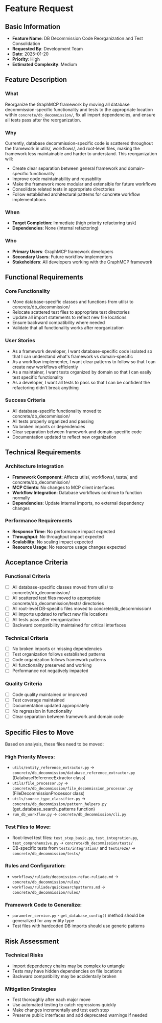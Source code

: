 # Feature Request

## Basic Information
- **Feature Name**: DB Decommission Code Reorganization and Test Consolidation
- **Requested By**: Development Team
- **Date**: 2025-01-20
- **Priority**: High
- **Estimated Complexity**: Medium

## Feature Description

### What
Reorganize the GraphMCP framework by moving all database decommission-specific functionality and tests to the appropriate location within `concrete/db_decommission/`, fix all import dependencies, and ensure all tests pass after the reorganization.

### Why
Currently, database decommission-specific code is scattered throughout the framework in utils/, workflows/, and root-level files, making the framework less maintainable and harder to understand. This reorganization will:
- Create clear separation between general framework and domain-specific functionality
- Improve code maintainability and reusability
- Make the framework more modular and extensible for future workflows
- Consolidate related tests in appropriate directories
- Follow established architectural patterns for concrete workflow implementations

### When
- **Target Completion**: Immediate (high priority refactoring task)
- **Dependencies**: None (internal refactoring)

### Who
- **Primary Users**: GraphMCP framework developers
- **Secondary Users**: Future workflow implementers
- **Stakeholders**: All developers working with the GraphMCP framework

## Functional Requirements

### Core Functionality
- Move database-specific classes and functions from utils/ to concrete/db_decommission/
- Relocate scattered test files to appropriate test directories
- Update all import statements to reflect new file locations
- Ensure backward compatibility where needed
- Validate that all functionality works after reorganization

### User Stories
- As a framework developer, I want database-specific code isolated so that I can understand what's framework vs domain-specific
- As a workflow implementer, I want clear patterns to follow so that I can create new workflows efficiently
- As a maintainer, I want tests organized by domain so that I can easily test specific functionality
- As a developer, I want all tests to pass so that I can be confident the refactoring didn't break anything

### Success Criteria
- All database-specific functionality moved to concrete/db_decommission/
- All tests properly organized and passing
- No broken imports or dependencies
- Clear separation between framework and domain-specific code
- Documentation updated to reflect new organization

## Technical Requirements

### Architecture Integration
- **Framework Component**: Affects utils/, workflows/, tests/, and concrete/db_decommission/
- **MCP Clients**: No changes to MCP client interfaces
- **Workflow Integration**: Database workflows continue to function normally
- **Dependencies**: Update internal imports, no external dependency changes

### Performance Requirements
- **Response Time**: No performance impact expected
- **Throughput**: No throughput impact expected
- **Scalability**: No scaling impact expected
- **Resource Usage**: No resource usage changes expected

## Acceptance Criteria

### Functional Criteria
- [ ] All database-specific classes moved from utils/ to concrete/db_decommission/
- [ ] All scattered test files moved to appropriate concrete/db_decommission/tests/ directories
- [ ] All root-level DB-specific files moved to concrete/db_decommission/
- [ ] All imports updated to reflect new file locations
- [ ] All tests pass after reorganization
- [ ] Backward compatibility maintained for critical interfaces

### Technical Criteria
- [ ] No broken imports or missing dependencies
- [ ] Test organization follows established patterns
- [ ] Code organization follows framework patterns
- [ ] All functionality preserved and working
- [ ] Performance not negatively impacted

### Quality Criteria
- [ ] Code quality maintained or improved
- [ ] Test coverage maintained
- [ ] Documentation updated appropriately
- [ ] No regression in functionality
- [ ] Clear separation between framework and domain code

## Specific Files to Move

Based on analysis, these files need to be moved:

### High Priority Moves:
- `utils/entity_reference_extractor.py` → `concrete/db_decommission/database_reference_extractor.py` (DatabaseReferenceExtractor class)
- `utils/file_processor.py` → `concrete/db_decommission/file_decommission_processor.py` (FileDecommissionProcessor class)
- `utils/source_type_classifier.py` → `concrete/db_decommission/pattern_helpers.py` (get_database_search_patterns function)
- `run_db_workflow.py` → `concrete/db_decommission/cli.py`

### Test Files to Move:
- Root-level test files: `test_step_basic.py`, `test_integration.py`, `test_comprehensive.py` → `concrete/db_decommission/tests/`
- DB-specific tests from `tests/integration/` and `tests/e2e/` → `concrete/db_decommission/tests/`

### Rules and Configuration:
- `workflows/ruliade/decomission-refac-ruliade.md` → `concrete/db_decommission/rules/`
- `workflows/ruliade/quicksearchpatterns.md` → `concrete/db_decommission/rules/`

### Framework Code to Generalize:
- `parameter_service.py` - `get_database_config()` method should be generalized for any entity type
- Test files with hardcoded DB imports should use generic patterns

## Risk Assessment

### Technical Risks
- Import dependency chains may be complex to untangle
- Tests may have hidden dependencies on file locations
- Backward compatibility may be accidentally broken

### Mitigation Strategies
- Test thoroughly after each major move
- Use automated testing to catch regressions quickly
- Make changes incrementally and test each step
- Preserve public interfaces and add deprecated warnings if needed